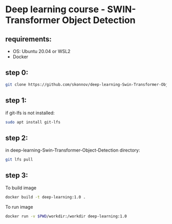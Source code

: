 # Deep learning course - SWIN-Transformer Object Detection
## requirements:
* OS: Ubuntu 20.04 or WSL2
* Docker

## step 0:
```sh
git clone https://github.com/skonnov/deep-learning-Swin-Transformer-Object-Detection.git
```

## step 1:
if git-lfs is not installed:
```sh
sudo apt install git-lfs
```

## step 2:
in deep-learning-Swin-Transformer-Object-Detection directory:
```sh
git lfs pull
```


## step 3:
To build image
```sh
docker build -t deep-learning:1.0 .
```

To run image

```sh
docker run -v $PWD/workdir:/workdir deep-learning:1.0
```